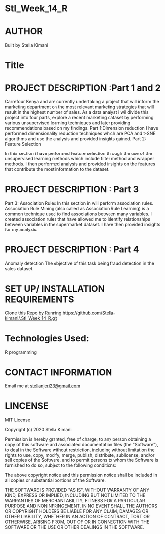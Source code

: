 # Stl_Week_14_R

# AUTHOR
Built by Stella Kimani
# Title

# PROJECT DESCRIPTION :Part 1 and 2
Carrefour Kenya and are currently undertaking a project that will inform the marketing department on the most relevant marketing strategies that will result in the highest number of sales. As a data analyst i wil divide this project into four parts, explore a recent marketing dataset by performing various unsupervised learning techniques and later providing recommendations based on my findings.
Part 1:Dimension reduction
I have performed dimensionality reduction techniques which are PCA and t-SNE algorithms and use the analysis and provided insights gained.
Part 2: Feature Selection

In this section i have  performed feature selection through the use of the unsupervised learning methods which include filter method and wrapper methods. I then performed  analysis and provided insights on the features that contribute the most information to the dataset.

# PROJECT DESCRIPTION : Part 3
Part 3: Association Rules
In this section in will perform association rules.
Association Rule Mining (also called as Association Rule Learning) is a common technique used to find associations between many variables. I created association rules that have allowed me to identify relationships between variables in the  supermarket dataset. I have then provided insights for my analysis.

# PROJECT DESCRIPTION : Part 4
Anomaly detection
The objective of this task being fraud detection in the sales dataset.
 
# SET UP/ INSTALLATION REQUIREMENTS
Clone this Repo by Running:https://github.com/Stella-kimani/.Stl_Week_14_R.git

# Technologies Used:
R programming

# CONTACT INFORMATION
Email me at stellanjeri23@gmail.com

# LINCENSE
MIT License

Copyright (c) 2020 Stella Kimani

Permission is hereby granted, free of charge, to any person obtaining a copy of this software and associated documentation files (the "Software"), to deal in the Software without restriction, including without limitation the rights to use, copy, modify, merge, publish, distribute, sublicense, and/or sell copies of the Software, and to permit persons to whom the Software is furnished to do so, subject to the following conditions:

The above copyright notice and this permission notice shall be included in all copies or substantial portions of the Software.

THE SOFTWARE IS PROVIDED "AS IS", WITHOUT WARRANTY OF ANY KIND, EXPRESS OR IMPLIED, INCLUDING BUT NOT LIMITED TO THE WARRANTIES OF MERCHANTABILITY, FITNESS FOR A PARTICULAR PURPOSE AND NONINFRINGEMENT. IN NO EVENT SHALL THE AUTHORS OR COPYRIGHT HOLDERS BE LIABLE FOR ANY CLAIM, DAMAGES OR OTHER LIABILITY, WHETHER IN AN ACTION OF CONTRACT, TORT OR OTHERWISE, ARISING FROM, OUT OF OR IN CONNECTION WITH THE SOFTWARE OR THE USE OR OTHER DEALINGS IN THE SOFTWARE.
